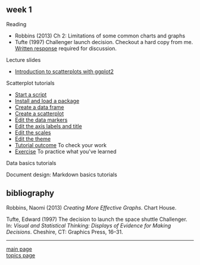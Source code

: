 
week 1
------

Reading

-   Robbins (2013) Ch 2: Limitations of some common charts and graphs
-   Tufte (1997) Challenger launch decision. Checkout a hard copy from me. [Written response](read-01_reading-response-form.pdf) required for discussion.

Lecture slides

-   [Introduction to scatterplots with ggplot2](../slides/Le03-sactterplot-slides.pdf)

Scatterplot tutorials

-   [Start a script](tut-0301_start-scatterplot.md)
-   [Install and load a package](tut-0302_install-load-package.md)
-   [Create a data frame](tut-0303_create-data-frame.md)
-   [Create a scatterplot](tut-0304_create-scatterplot.md)
-   [Edit the data markers](tut-0305_edit-data-markers.md)
-   [Edit the axis labels and title](tut-0306_edit-axis-labels-title.md)
-   [Edit the scales](tut-0307_edit-scales.md)
-   [Edit the theme](tut-0308_edit-theme.md)
-   [Tutorial outcome](../practiceR/tut02_scatterplot.R) To check your work
-   [Exercise](tut-0309_scatterplot-exercise.md) To practice what you've learned

Data basics tutorials

Document design: Markdown basics tutorials

bibliography
------------

Robbins, Naomi (2013) *Creating More Effective Graphs*. Chart House.

Tufte, Edward (1997) The decision to launch the space shuttle Challenger. In: *Visual and Statistical Thinking: Displays of Evidence for Making Decisions*. Cheshire, CT: Graphics Press, 16–31.

------------------------------------------------------------------------

[main page](../README.md)<br> [topics page](README-by-topic.md)
